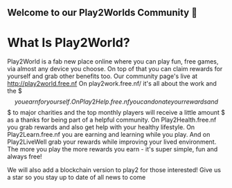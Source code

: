 ## Welcome to our Play2Worlds Community 👋

# What Is Play2World?

Play2World is a fab new place online where you can play fun, free games, via almost any device you choose. On top of that you can claim rewards for yourself and grab other benefits too.
Our community page's live at http://play2world.free.nf
On play2work.free.nf/ it's all about the work and the $$$ you earn for yourself. On Play2Help.free.nf you can donate your rewards and $$$ to major charities and the top monthly players will receive a little amount $ as a thanks for being part of a helpful community. On Play2Health.free.nf you grab rewards and also get help with your healthy lifestyle. On Play2Learn.free.nf you are earning and learning while you play. And on Play2LiveWell grab your rewards while improving your lived environment. The more you play the more rewards you earn - it's super simple, fun and always free! 

We will also add a blockchain version to play2 for those interested! Give us a star so you stay up to date of all news to come

 

<!--

**Here are some ideas to get you started:**

🙋‍♀️ A short introduction - what is your organization all about?
🌈 Contribution guidelines - how can the community get involved?
👩‍💻 Useful resources - where can the community find your docs? Is there anything else the community should know?
🍿 Fun facts - what does your team eat for breakfast?
🧙 Remember, you can do mighty things with the power of [Markdown](https://docs.github.com/github/writing-on-github/getting-started-with-writing-and-formatting-on-github/basic-writing-and-formatting-syntax)
-->
